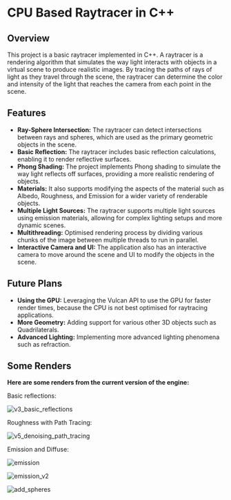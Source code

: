 # CPU Based Raytracer in C++

## Overview

This project is a basic raytracer implemented in C++. A raytracer is a rendering algorithm that simulates the way light interacts with objects in a virtual scene to produce realistic images. By tracing the paths of rays of light as they travel through the scene, the raytracer can determine the color and intensity of the light that reaches the camera from each point in the scene.

## Features

- **Ray-Sphere Intersection:** The raytracer can detect intersections between rays and spheres, which are used as the primary geometric objects in the scene.
- **Basic Reflection:** The raytracer includes basic reflection calculations, enabling it to render reflective surfaces.
- **Phong Shading:** The project implements Phong shading to simulate the way light reflects off surfaces, providing a more realistic rendering of objects.
- **Materials:** It also supports modifying the aspects of the material such as Albedo, Roughness, and Emission for a wider variety of renderable objects.
- **Multiple Light Sources:** The raytracer supports multiple light sources using emission materials, allowing for complex lighting setups and more dynamic scenes.
- **Multithreading:** Optimised rendering process by dividing various chunks of the image between multiple threads to run in parallel. 
- **Interactive Camera and UI:** The application also has an interactive camera to move around the scene and UI to modify the objects in the scene.

## Future Plans

- **Using the GPU:** Leveraging the Vulcan API to use the GPU for faster render times, because the CPU is not best optimised for raytracing applications.
- **More Geometry:** Adding support for various other 3D objects such as Quadrilaterals.
- **Advanced Lighting:** Implementing more advanced lighting phenomena such as refraction.

## Some Renders

**Here are some renders from the current version of the engine:**

Basic reflections:

![v3_basic_reflections](https://github.com/NISH-Original/raytracing_test/assets/75113251/f24043c6-caeb-4155-8e79-c5b984197a07)

Roughness with Path Tracing:

![v5_denoising_path_tracing](https://github.com/NISH-Original/raytracing_test/assets/75113251/30eb9f76-b9c8-4925-9267-31c0bdc7819f)

Emission and Diffuse:

![emission](https://github.com/NISH-Original/raytracing_test/assets/75113251/4edb6fa1-3899-444f-ac81-9c20f86e22ce)

![emission_v2](https://github.com/NISH-Original/raytracing_test/assets/75113251/496693c7-893a-42e3-af40-8844bb7ddc4b)

![add_spheres](https://github.com/user-attachments/assets/69349c9c-6401-41d3-9c79-4478ebd144ea)


